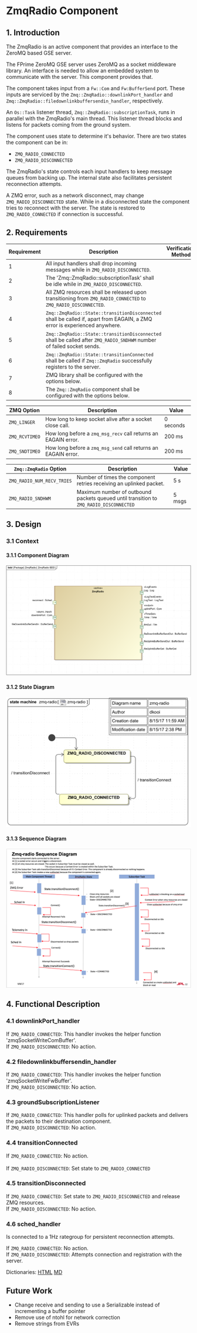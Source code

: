# ZmqRadio Component

## 1. Introduction

The ZmqRadio is an active component that provides an interface to the 
ZeroMQ based GSE server. 

The FPrime ZeroMQ GSE server uses ZeroMQ as a socket middleware library. An interface is needed to allow an embedded system to communicate with the server. This component provides that.  

The component takes input from a `Fw::Com` and `Fw:BufferSend` port.
These inputs are serviced by the `Zmq::ZmqRadio::downlinkPort_handler` and 
`Zmq::ZmqRadio::filedownlinkbuffersendin_handler`, respectively. 

An `Os::Task` listener thread, `Zmq::ZmqRadio::subscriptionTask`, runs in parallel with the ZmqRadio's main thread. This listener thread blocks and listens for packets coming from the ground system.

The component uses state to determine it's behavior. There are two states the component can be in:

- `ZMQ_RADIO_CONNECTED`
- `ZMQ_RADIO_DISCONNECTED`

The ZmqRadio's state controls each input handlers to keep message queues 
from backing up. The internal state also facilitates persistent reconnection
attempts. 

A ZMQ error, such as a network disconnect, may change 
`ZMQ_RADIO_DISCONNECTED` state. While in a disconnected state the component tries to reconnect with the server. The state is restored to `ZMQ_RADIO_CONNECTED` if connection is successful.



## 2. Requirements
Requirement | Description | Verification Method
----------- | ----------- | -------------------
1 | All input handlers shall drop incoming messages while in `ZMQ_RADIO_DISCONNECTED`. | 
2 | The 'Zmq::ZmqRadio::subscriptionTask' shall be idle while in `ZMQ_RADIO_DISCONNECTED`. |
3 | All ZMQ resources shall be released upon transitioning from `ZMQ_RADIO_CONNECTED` to `ZMQ_RADIO_DISCONNECTED`. | 
4 | `Zmq::ZmqRadio::State::transitionDisconnected` shall be called if, apart from EAGAIN, a ZMQ error is experienced anywhere. |
5 | `Zmq::ZmqRadio::State::transitionDisconnected` shall be called after `ZMQ_RADIO_SNDHWM` number of failed socket sends.
6 | `Zmq::ZmqRadio::State::transitionConnected` shall be called if `Zmq::ZmqRadio` successfully registers to the server. | 
7 | ZMQ library shall be configured with the options below. |
8 | The `Zmq::ZmqRadio` component shall be configured with the options below. |

ZMQ Option | Description |  Value 
---------- | ----------- | --------------
`ZMQ_LINGER` | How long to keep socket alive after a socket close call. | 0 seconds
`ZMQ_RCVTIMEO` | How long before a `zmq_msg_recv` call returns an EAGAIN error. | 200 ms 
`ZMQ_SNDTIMEO` | How long before a `zmq_msg_send` call returns an EAGAIN error. | 200 ms


`Zmq::ZmqRadio` Option | Description |  Value 
---------- | ----------- | --------------
`ZMQ_RADIO_NUM_RECV_TRIES` | Number of times the component retries receiving an uplinked packet. | 5 s
`ZMQ_RADIO_SNDHWM` | Maximum number of outbound packets queued until transition to `ZMQ_RADIO_DISCONNECTED` | 5 msgs

## 3. Design

### 3.1 Context

#### 3.1.1 Component Diagram

![ZmqRadioComponentDiagram](img/ZmqRadioBDD.png "ZmqRadioComponent") 

#### 3.1.2 State Diagram

![ZmqRadioStateDiagram](img/ZmqRadioState.png "ZmqRadioState") 

#### 3.1.3 Sequence Diagram
![ZmqRadioStateDiagram](img/ZmqRadioStateSequence.png "ZmqRadioState") 


## 4. Functional Description

### 4.1 downlinkPort_handler 
If `ZMQ_RADIO_CONNECTED`:     This handler invokes the helper function 'zmqSocketWriteComBuffer'.<br>
If `ZMQ_RADIO_DISCONNECTED`:  No action.

### 4.2 filedownlinkbuffersendin_handler 
If `ZMQ_RADIO_CONNECTED`:     This handler invokes the helper function 'zmqSocketWriteFwBuffer'.<br>
If `ZMQ_RADIO_DISCONNECTED`:  No action.

### 4.3 groundSubscriptionListener 
If `ZMQ_RADIO_CONNECTED`:     This handler polls for uplinked packets and delivers the packets to their
                            destination component. <br> 
If `ZMQ_RADIO_DISCONNECTED`:  No action.

### 4.4 transitionConnected
If `ZMQ_RADIO_CONNECTED`:     No action. <br>                           
If `ZMQ_RADIO_DISCONNECTED`:  Set state to `ZMQ_RADIO_CONNECTED` 

### 4.5 transitionDisconnected
If `ZMQ_RADIO_CONNECTED`:     Set state to `ZMQ_RADIO_DISCONNECTED` and release ZMQ resources. <br> 
If `ZMQ_RADIO_DISCONNECTED`:  No action. 

### 4.6 sched_handler
Is connected to a 1Hz rategroup for persistent reconnection attempts.

If `ZMQ_RADIO_CONNECTED`:     No action. <br> 
If `ZMQ_RADIO_DISCONNECTED`:  Attempts connection and registration with the server.


Dictionaries: [HTML](ActiveLogger.html) [MD](ZmqRadio.md)


## Future Work
- Change receive and sending to use a Serializable instead of incrementing a buffer pointer
- Remove use of ntohl for network correction
- Remove strings from EVRs